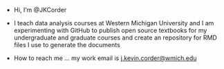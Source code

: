 - Hi, I’m @JKCorder

- I teach data analysis courses at Western Michigan University and I am experimenting with GitHub to publish open source textbooks for my undergraduate and graduate courses and create an repository for RMD files I use to generate the documents

- How to reach me ... my work email is j.kevin.corder@wmich.edu
